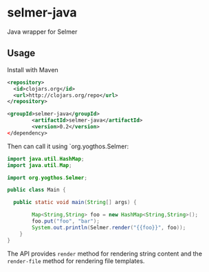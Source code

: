 selmer-java
===========

Java wrapper for Selmer

## Usage

Install with Maven

```xml
<repository>
  <id>clojars.org</id>
  <url>http://clojars.org/repo</url>
</repository>

<groupId>selmer-java</groupId>
		<artifactId>selmer-java</artifactId>
		<version>0.2</version>
</dependency>
```

Then can call it using `org.yogthos.Selmer:

```java
import java.util.HashMap;
import java.util.Map;

import org.yogthos.Selmer;

public class Main {

  public static void main(String[] args) {

		Map<String,String> foo = new HashMap<String,String>();
		foo.put("foo", "bar");
		System.out.println(Selmer.render("{{foo}}", foo));
	}
}
```

The API provides `render` method for rendering string content and the `render-file` method for rendering file templates.
